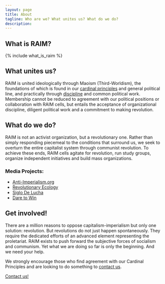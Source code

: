 ```yaml
---
layout: page
title: About
tagline: Who are we? What unites us? What do we do?
description:
---
```


## What is RAIM?

{% include what_is_raim %}

## What unites us?

RAIM is united ideologically through Maoism (Third-Worldism), the foundations of which is found in our [cardinal principles](/members/cardinal-principles/) and general political line, and practically through [discipline](/members/code-of-conduct/) and common political work. Membership cannot be reduced to agreement with our political positions or collaboration with RAIM cells, but entails the acceptance of organizational discipline, diligent political work and a commitment to making revolution.

## What do we do?

RAIM is not an activist organization, but a revolutionary one. Rather than simply responding piecemeal to the conditions that surround us, we seek to overturn the entire capitalist system through communist revolution. To achieve these ends, RAIM cells agitate for revolution, run study groups, organize independent initiatives and build mass organizations. 

### Media Projects:

* [Anti-Imperialism.org](http://anti-imperialism.org/)
* [Revolutionary Ecology](http://revolutionaryecology.com/)
* [Siglo De Lucha](http://siglodelucha.wordpress.com/)
* [Dare to Win](/publications/dare-to-win/)

## Get involved!

There are a million reasons to oppose capitalism-imperialism but only one solution: revolution. But revolutions do not just happen spontaneously. They require the dedicated efforts of an advanced element representing the proletariat. RAIM exists to push forward the subjective forces of socialism and communism. Yet what we are doing so far is only the beginning. And we need your help.

We strongly encourage those who find agreement with our Cardinal Principles and are looking to do something to [contact us](/contact/).

<div class="text-center">
	<a href="{{ site.paths.contact }}" class="btn btn-primary btn-success"><span class="glyphicon glyphicon-envelope"></span> Contact us!</a>
</div>
